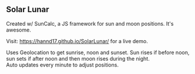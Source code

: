 ## Solar Lunar

Created w/ SunCalc, a JS framework for sun and moon positions. It's awesome.  

Visit: https://hannd17.github.io/SolarLunar/ for a live demo.

Uses Geolocation to get sunrise, noon and sunset. Sun rises if before noon, sun sets if after noon and then moon rises during the night.  
Auto updates every minute to adjust positions.
